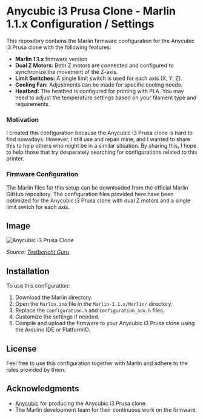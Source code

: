 # Anycubic i3 Prusa Clone - Marlin 1.1.x Configuration / Settings

This repository contains the Marlin firmware configuration for the Anycubic i3 Prusa clone with the following features:

- **Marlin 1.1.x** firmware version
- **Dual Z Motors:** Both Z motors are connected and configured to synchronize the movement of the Z-axis.
- **Limit Switches:** A single limit switch is used for each axis (X, Y, Z).
- **Cooling Fan:** Adjustments can be made for specific cooling needs.
- **Heatbed:** The heatbed is configured for printing with PLA. You may need to adjust the temperature settings based on your filament type and requirements.

### Motivation

I created this configuration because the Anycubic i3 Prusa clone is hard to find nowadays. However, I still use and repair mine, and I wanted to share this to help others who might be in a similar situation. By sharing this, I hope to help those that try desperately searching for configurations related to this printer.
  
### Firmware Configuration
The Marlin files for this setup can be downloaded from the official Marlin GitHub repository. 
The configuration files provided here have been optimized for the Anycubic i3 Prusa clone with dual Z motors and a single limit switch for each axis.

## Image

![Anycubic i3 Prusa Clone](https://testbericht.guru/wp-content/uploads/2016/09/Anycubic-Prusa-i3-3D-Drucker1.jpg)

*Source: [Testbericht Guru](https://testbericht.guru/)*

## Installation

To use this configuration:
1. Download the Marlin directory.
2. Open the `Marlin.ino` file in the `Marlin-1.1.x/Marlin/` directory.
3. Replace the `Configuration.h` and `Configuration_adv.h` files.
4. Customize the settings if needed.
5. Compile and upload the firmware to your Anycubic i3 Prusa clone using the Arduino IDE or PlatformIO.

## License

Feel free to use this configuration together with Marlin and adhere to the rules provided by them.

## Acknowledgments

- [Anycubic](https://www.anycubic.com) for producing the Anycubic i3 Prusa clone.
- The Marlin development team for their continuous work on the firmware.
